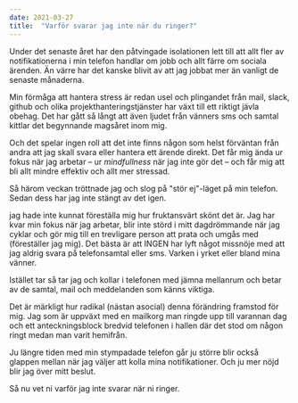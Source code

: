 ```yaml
---
date: 2021-03-27
title:  "Varför svarar jag inte när du ringer?"
---
```

Under det senaste året har den påtvingade isolationen lett till att allt fler av notifikationerna i min telefon handlar om jobb och allt färre om sociala ärenden. Än värre har det kanske blivit av att jag jobbat mer än vanligt de senaste månaderna.

Min förmåga att hantera stress är redan usel och plingandet från mail, slack, github och olika projekthanteringstjänster har växt till ett riktigt jävla obehag. Det har gått så långt att även ljudet från vänners sms och samtal kittlar det begynnande magsåret inom mig.

Och det spelar ingen roll att det inte finns någon som helst förväntan från andra att jag skall svara eller hantera ett ärende direkt. Det får mig ända ur fokus när jag arbetar – ur *mindfullness* när jag inte gör det – och får mig att bli allt mindre effektiv och allt mer stressad. 

Så härom veckan tröttnade jag och slog på "stör ej"-läget på min telefon. Sedan dess har jag inte stängt av det igen.

jag hade inte kunnat föreställa mig hur fruktansvärt skönt det är. Jag har kvar min fokus när jag arbetar, blir inte störd i mitt dagdrömmande när jag cyklar och gör mig till en trevligare person att prata och umgås med (föreställer jag mig). Det bästa är att INGEN har lyft något missnöje med att jag aldrig svara på telefonsamtal eller sms. Varken i yrket eller bland mina vänner.

Istället tar så tar jag och kollar i telefonen med jämna mellanrum och betar av de samtal, mail och meddelanden som känns viktiga.

Det är märkligt hur radikal (nästan asocial) denna förändring framstod för mig. Jag som är uppväxt med en mailkorg man ringde upp till varannan dag och ett anteckningsblock bredvid telefonen i hallen där det stod om någon ringt medan man varit hemifrån.

Ju längre tiden med min stympadade telefon går ju större blir också glappen mellan när jag väljer att kolla mina notifikationer. Och ju mer nöjd blir jag över mitt beslut.

Så nu vet ni varför jag inte svarar när ni ringer.